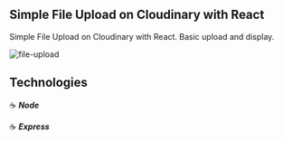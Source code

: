 ## Simple File Upload on Cloudinary with React

Simple File Upload on Cloudinary with React. Basic upload and display.

![file-upload](https://user-images.githubusercontent.com/43181662/164094048-1fe571a2-c33e-496e-a3c8-a6aec6e0b158.png)

## Technologies

:coffee: **_Node_**

:coffee: **_Express_**

